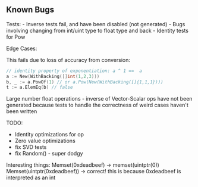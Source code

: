 

## Known Bugs ##
Tests: 
	- Inverse tests fail, and have been disabled (not generated)
	- Bugs involving changing from int/uint type to float type and back
		- Identity tests for Pow

Edge Cases:
	
This fails due to loss of accuracy from conversion:

```go
// identity property of exponentiation: a ^ 1 ==  a
a := New(WithBacking([]int(1,2,3)))
b, _ := a.PowOf(1) // or a.Pow(New(WithBacking([]{1,1,1})))
t := a.ElemEq(b) // false
```

Large number float operations - inverse of Vector-Scalar ops have not been generated because tests to handle the correctness of weird cases haven't been written

TODO: 

* Identity optimizations for op
* Zero value optimizations
* fix SVD tests
* fix Random() - super dodgy


Interesting things:
Memset(0xdeadbeef) -> memset(uintptr(0)) 
Memset(uintptr(0xdeadbeef)) -> correct!
this is because 0xdeadbeef is interpreted as an int